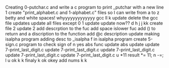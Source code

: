 Creating 0-putchar.c and write a c program to print _putchar with a new line
1
create "print_alphabet.c and 1-alphabet.c" files so I can write from a to z
betty and white spaces! whyyyyyyyyyyyyy
gcc
ll
k
update
delete the gcc file
updates
update all files except 0
1
update
update
now??
d
h
j
j
kk
create file 2
update 2
add descrption to the fuc
add space
islower fuc
add () to return and a discription to the function
add @c description
update
making isalpha program
adding desc to _isalpha f in isalpha program
create 5-sign.c program to check sign of n
yes
abs func
update abs
update
update
7-print_last_digit.c
update  7-print_last_digit.c
update  7-print_last_digit.c
update  7-print_last_digit.c
update  7-print_last_digit.c
u
*11
result *= 11;
n -=;
l
u
ok
k
k
finaly
k
ok
okey
add nums
k
k
